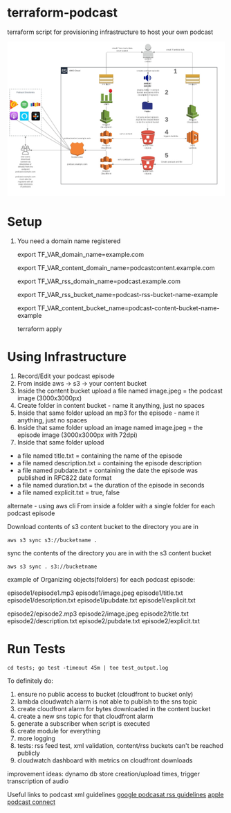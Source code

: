 # terraform-podcast
terraform script for provisioning infrastructure to host your own podcast

![Topology](podcast.jpeg)

# Setup

1) You need a domain name registered


    export TF_VAR_domain_name=example.com
    
    export TF_VAR_content_domain_name=podcastcontent.example.com
    
    export TF_VAR_rss_domain_name=podcast.example.com
    
    export TF_VAR_rss_bucket_name=podcast-rss-bucket-name-example
    
    export TF_VAR_content_bucket_name=podcast-content-bucket-name-example
    
    terraform apply

# Using Infrastructure
1) Record/Edit your podcast episode
2) From inside aws -> s3 -> your content bucket
2) Inside the content bucket upload a file named image.jpeg = the podcast image (3000x3000px)
3) Create folder in content bucket - name it anything, just no spaces
4) Inside that same folder upload an mp3 for the episode - name it anything, just no spaces
5) Inside that same folder upload an image named image.jpeg = the episode image (3000x3000px with 72dpi)
6) Inside that same folder upload 
 - a file named title.txt = containing the name of the episode
 - a file named description.txt = containing the episode description
 - a file named pubdate.txt = containing the date the episode was published in RFC822 date format
 - a file named duration.txt = the duration of the episode in seconds
 - a file named explicit.txt = true, false
 
alternate - using aws cli
From inside a folder with a single folder for each podcast episode
    
  Download contents of s3 content bucket to the directory you are in

    aws s3 sync s3://bucketname .

  sync the contents of the directory you are in with the s3 content bucket

    aws s3 sync . s3://bucketname
    
example of Organizing objects(folders) for each podcast episode:

episode1/episode1.mp3
episode1/image.jpeg
episode1/title.txt
episode1/description.txt
episode1/pubdate.txt
episode1/explicit.txt

episode2/episode2.mp3
episode2/image.jpeg
episode2/title.txt
episode2/description.txt
episode2/pubdate.txt
episode2/explicit.txt

# Run Tests
    cd tests; go test -timeout 45m | tee test_output.log

To definitely do:
1) ensure no public access to bucket (cloudfront to bucket only)
2) lambda cloudwatch alarm is not able to publish to the sns topic
3) create cloudfront alarm for bytes downloaded in the content bucket
4) create a new sns topic for that cloudfront alarm
5) generate a subscriber when script is executed
6) create module for everything
7) more logging
8) tests: rss feed test, xml validation, content/rss buckets can't be reached publicly
9) cloudwatch dashboard with metrics on cloudfront downloads

improvement ideas: dynamo db store creation/upload times, trigger transcription of audio

Useful links to podcast xml guidelines
[google podcasat rss guidelines](https://developers.google.com/search/docs/guides/podcast-guidelines)
[apple podcast connect](https://help.apple.com/itc/podcasts_connect/#/itcc0e1eaa94)
